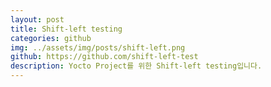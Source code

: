 ```yaml
---
layout: post
title: Shift-left testing
categories: github
img: ../assets/img/posts/shift-left.png
github: https://github.com/shift-left-test
description: Yocto Project를 위한 Shift-left testing입니다.
---
```

